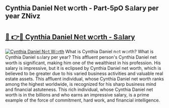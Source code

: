 ## Cynthia Daniel N𝚎t w𝚘rth - Part-5pO S𝚊lary per year ZNivz

# <h2><a href="http://gc2twz.nevu.top/?p=Cynthia+Daniel">🔗 👉🔴 Cynthia Daniel N𝚎t w𝚘rth - S𝚊lary</a></h2>

[![Cynthia Daniel N𝚎t W𝚘rth](https://i.imgur.com/Oavwk0R.jpeg)](http://gc2twz.nevu.top/?p=Cynthia+Daniel)
What is Cynthia Daniel n𝚎t w𝚘rth? What is Cynthia Daniel s𝚊lary per year?
This affluent person's Cynthia Daniel net worth is significant, making him one of the wealthiest in his profession. His salary is impressive, but it is eclipsed by Cynthia Daniel net worth, which is believed to be greater due to his varied business activities and valuable real estate assets. This affluent individual, whose Cynthia Daniel net worth ranks among the highest worldwide, is recognized for his sharp business mind and financial astuteness. This rich individual, whose Cynthia Daniel net worth is in the billions and who earns an impressive salary, is a prime example of the force of commitment, hard work, and financial intelligence.
